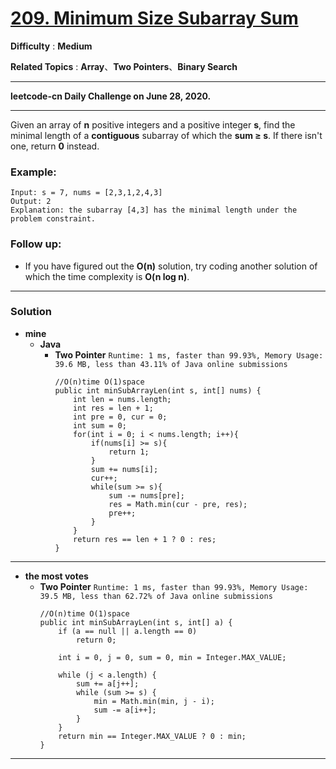 # [209. Minimum Size Subarray Sum](https://leetcode.com/problems/minimum-size-subarray-sum/)

**Difficulty** : **Medium**

**Related Topics** : **Array**、**Two Pointers**、**Binary Search**

---

**leetcode-cn Daily Challenge on June 28, 2020.**

---

Given an array of **n** positive integers and a positive integer **s**, find the minimal length of a **contiguous** subarray of which the **sum ≥ s**. If there isn't one, return **0** instead.

### Example: 
```
Input: s = 7, nums = [2,3,1,2,4,3]
Output: 2
Explanation: the subarray [4,3] has the minimal length under the problem constraint.
```

### Follow up:
* If you have figured out the **O(n)** solution, try coding another solution of which the time complexity is **O(n log n)**. 

---

### Solution
* **mine**
  * **Java**
    * **Two Pointer** `Runtime: 1 ms, faster than 99.93%, Memory Usage: 39.6 MB, less than 43.11% of Java online submissions`
      ```
      //O(n)time O(1)space
      public int minSubArrayLen(int s, int[] nums) {
          int len = nums.length;
          int res = len + 1;
          int pre = 0, cur = 0;
          int sum = 0;
          for(int i = 0; i < nums.length; i++){
              if(nums[i] >= s){
                  return 1;
              }
              sum += nums[i];
              cur++;
              while(sum >= s){
                  sum -= nums[pre];
                  res = Math.min(cur - pre, res);
                  pre++;
              }
          }
          return res == len + 1 ? 0 : res;
      }
      ```
      
---


* **the most votes**
  * **Two Pointer** `Runtime: 1 ms, faster than 99.93%, Memory Usage: 39.5 MB, less than 62.72% of Java online submissions`
    ```
    //O(n)time O(1)space
    public int minSubArrayLen(int s, int[] a) {
        if (a == null || a.length == 0)
            return 0;

        int i = 0, j = 0, sum = 0, min = Integer.MAX_VALUE;

        while (j < a.length) {
            sum += a[j++];
            while (sum >= s) {
                min = Math.min(min, j - i);
                sum -= a[i++];
            }
        }
        return min == Integer.MAX_VALUE ? 0 : min;
    }
    ```
    
---

